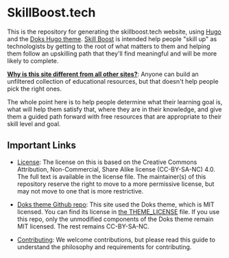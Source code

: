 # SkillBoost.tech

This is the repository for generating the skillboost.tech website, using [Hugo](https://gohugo.io) and the [Doks Hugo theme](https://themes.gohugo.io/themes/doks/). [Skill Boost](https://skillboost.tech) is intended help people "skill up" as technologists by getting to the root of what matters to them and helping them follow an upskilling path that they'll find meaningful and will be more likely to complete.

**[Why is this site different from all other sites?](https://en.wikipedia.org/wiki/Ma_Nishtana#Text)**: Anyone can build an unfiltered collection of educational resources, but that doesn't help people pick the right ones.

The whole point here is to help people determine what their learning goal is, what will help them satisfy that, where they are in their knowledge, and give them a guided path forward with free resources that are appropriate to their skill level and goal.

## Important Links

- [License](LICENSE.MD): The license on this is based on the Creative Commons Attribution, Non-Commercial, Share Alike license (CC-BY-SA-NC) 4.0. The full text is available in the license file. The maintainer(s) of this repository reserve the right to move to a more permissive license, but may not move to one that is more restrictive.

- [Doks theme Github repo](https://github.com/h-enk/doks): This site used the Doks theme, which is MIT licensed. You can find its license in [the THEME_LICENSE](THMEM_LICENSE.md) file. If you use this repo, only the unmodified components of the Doks theme remain MIT licensed. The rest remains CC-BY-SA-NC.

- [Contributing](CONTRIBUTING.md): We welcome contributions, but please read this guide to understand the philosophy and requirements for contributing.
